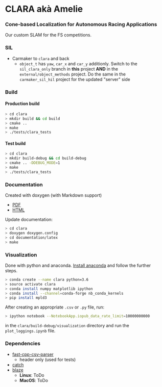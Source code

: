 
# CLARA akà Amelie
### Cone-based Localization for Autonomous Racing Applications

Our custom SLAM for the FS competitions.

### SIL

* Carmaker to `clara` and back
    - `object_t` has `yaw`, `car_x` and `car_y` additionly. Switch to the `sil_clara_only` branch in **this** project **AND** in the `external/object_methods` project. Do the same in the `carmaker_sil_hil` project for the updated "server" side

### Build
#### Production build

```bash
> cd clara
> mkdir build && cd build
> cmake .. 
> make
> ./tests/clara_tests
```

#### Test build

```bash
> cd clara
> mkdir build-debug && cd build-debug
> cmake .. -DDEBUG_MODE=1
> make
> ./tests/clara_tests
```

### Documentation

Created with doxygen (with Markdown support)
* [PDF](documentation/latex/refman.pdf)
* [HTML](documentation/html/index.html)

Update documentation:

```bash
> cd clara
> doxygen doxygen.config
> cd documentation/latex
> make
```

### Visualization

Done with python and anaconda. [Install anaconda](https://docs.anaconda.com/anaconda/install/) and follow the further steps.

```bash
> conda create --name clara python=3.6
> source activate clara
> conda install numpy matplotlib ipython
> conda install --channel=conda-forge nb_conda_kernels
> pip install mpld3 
```

After creating an appropriate `.csv` or `.py` file, run:

```bash
> ipython notebook --NotebookApp.iopub_data_rate_limit=10000000000
```

in the `clara/build-debug/visualization` directory and run the `plot_loggings.ipynb` file.

### Dependencies

* [fast-cpp-csv-parser](https://github.com/ben-strasser/fast-cpp-csv-parser)
    - header only (used for tests)
* [catch](https://github.com/catchorg/Catch2)
* [blaze](https://bitbucket.org/blaze-lib/blaze/overview)  
  * **Linux**: ToDo
  * **MacOS**: ToDo
